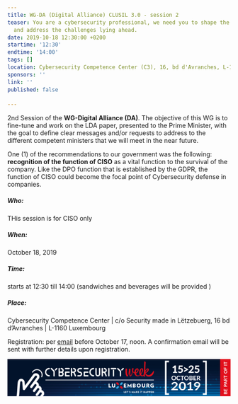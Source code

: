 ```yaml
---
title: WG-DA (Digital Alliance) CLUSIL 3.0 - session 2
teaser: You are a cybersecurity professional, we need you to shape the common future
  and address the challenges lying ahead.
date: 2019-10-18 12:30:00 +0200
startime: '12:30'
endtime: '14:00'
tags: []
location: Cybersecurity Competence Center (C3), 16, bd d'Avranches, L-1160 Luxembourg
sponsors: ''
link: ''
published: false

---
```

2nd Session of the **WG-Digital Alliance (DA)**. The objective of this WG is to fine-tune and work on the LDA paper, presented to the Prime Minister, with the goal to define clear messages and/or requests to address to the different competent ministers that we will meet in the near future.

One (1) of the recommendations to our government was the following: **recognition of the function of CISO** as a vital function to the survival of the company. Like the DPO function that is established by the GDPR, the function of CISO could become the focal point of Cybersecurity defense in companies.

##### Who:

THis session is for CISO only

##### When:

October 18, 2019

##### Time:

starts at 12:30 till 14:00 (sandwiches and beverages will be provided )

##### Place:

Cybersecurity Competence Center | c/o Security made in Lëtzebuerg, 16 bd d’Avranches | L-1160 Luxembourg

Registration:  per [email](mailto:secgen@clusil.lu) before October 17, noon. A confirmation email will be sent with further details upon registration.

![](/assets/img/Banner-cwsl-600x100.png)